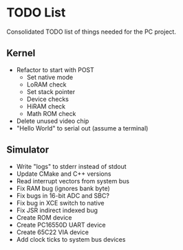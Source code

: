 # TODO List

Consolidated TODO list of things needed for the PC project.

## Kernel

- Refactor to start with POST
  - Set native mode
  - LoRAM check
  - Set stack pointer
  - Device checks
  - HiRAM check
  - Math ROM check
- Delete unused video chip
- "Hello World" to serial out (assume a terminal)

## Simulator

- Write "logs" to stderr instead of stdout
- Update CMake and C++ versions
- Read interrupt vectors from system bus
- Fix RAM bug (ignores bank byte)
- Fix bugs in 16-bit ADC and SBC?
- Fix bug in XCE switch to native
- Fix JSR indirect indexed bug
- Create ROM device
- Create PC16550D UART device
- Create 65C22 VIA device
- Add clock ticks to system bus devices
